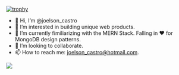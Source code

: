 [![trophy](https://github-profile-trophy.vercel.app/?username=joelsoncastro)](https://github.com/ryo-ma/github-profile-trophy)


- 👋 Hi, I’m @joelson_castro
- 👀 I’m interested in building unique web products.
- 🌱 I’m currently fimiliarizing with the MERN Stack. Falling in ❤️  for MongoDB design patterns.
- 💞️ I’m looking to collaborate.
- 📫 How to reach me: joelson_castro@hotmail.com.

<!---
joelsoncastro/joelsoncastro is a ✨ special ✨ repository because its `README.md` (this file) appears on your GitHub profile.
You can click the Preview link to take a look at your changes.
--->



![](https://github-profile-summary-cards.vercel.app/api/cards/profile-details?username=joelsoncastro)


